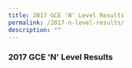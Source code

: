 ```yaml
---
title: 2017 GCE 'N' Level Results
permalink: /2017-n-level-results/
description: ""
---
```

### 2017 GCE 'N' Level Results